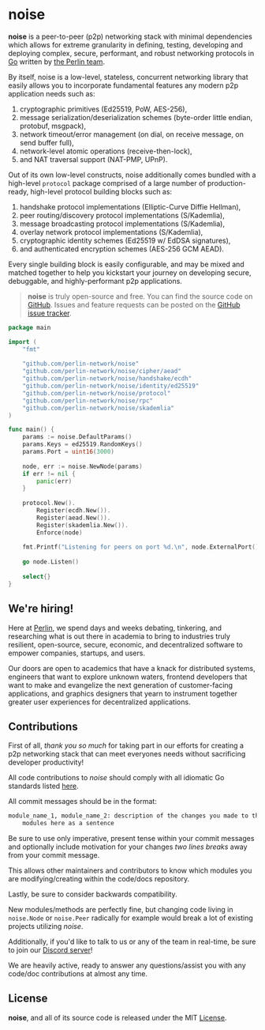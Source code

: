 # noise 

**noise** is a peer-to-peer (p2p) networking stack with minimal dependencies which allows for extreme granularity in defining, testing, developing and deploying complex, secure, performant, and robust networking protocols in [Go](https://golang.org) written by [the Perlin team](https://perlin.net).

By itself, noise is a low-level, stateless, concurrent networking library that easily allows you to incorporate fundamental features any modern p2p application needs such as:

1) cryptographic primitives (Ed25519, PoW, AES-256),
2) message serialization/deserialization schemes (byte-order little endian, protobuf, msgpack),
3) network timeout/error management (on dial, on receive message, on send buffer full),
4) network-level atomic operations (receive-then-lock),
5) and NAT traversal support (NAT-PMP, UPnP).

Out of its own low-level constructs, noise additionally comes bundled with a high-level `protocol` package comprised of a large number of production-ready, high-level protocol building blocks such as:

1) handshake protocol implementations (Elliptic-Curve Diffie Hellman),
2) peer routing/discovery protocol implementations (S/Kademlia),
3) message broadcasting protocol implementations (S/Kademlia),
4) overlay network protocol implementations (S/Kademlia),
5) cryptographic identity schemes (Ed25519 w/ EdDSA signatures),
6) and authenticated encryption schemes (AES-256 GCM AEAD).

Every single building block is easily configurable, and may be mixed and matched together to help you kickstart your journey on developing secure, debuggable, and highly-performant p2p applications.

> **noise** is truly open-source and free. You can find the source code on [GitHub](https://github.com/perlin-network/noise). Issues and feature requests can be posted on the [GitHub issue tracker](https://github.com/perlin-network/noise/issues).

```go
package main

import (
	"fmt"
	
	"github.com/perlin-network/noise"
    "github.com/perlin-network/noise/cipher/aead"
    "github.com/perlin-network/noise/handshake/ecdh"
    "github.com/perlin-network/noise/identity/ed25519"
    "github.com/perlin-network/noise/protocol"
    "github.com/perlin-network/noise/rpc"
    "github.com/perlin-network/noise/skademlia"
)

func main() {
    params := noise.DefaultParams()
    params.Keys = ed25519.RandomKeys()
    params.Port = uint16(3000)
    
    node, err := noise.NewNode(params)
    if err != nil {
        panic(err)
    }
    
    protocol.New().
    	Register(ecdh.New()).
    	Register(aead.New()).
    	Register(skademlia.New()).
    	Enforce(node)
    
    fmt.Printf("Listening for peers on port %d.\n", node.ExternalPort())
    
    go node.Listen()
    
    select{}
}
```

## We're hiring!

Here at [Perlin](https://perlin.net), we spend days and weeks debating, tinkering, and researching what is out there in academia to bring to industries truly resilient, open-source, secure, economic, and decentralized software to empower companies, startups, and users.
                                                        
Our doors are open to academics that have a knack for distributed systems, engineers that want to explore unknown waters, frontend developers that want to make and evangelize the next generation of customer-facing applications, and graphics designers that yearn to instrument together greater user experiences for decentralized applications.

## Contributions

First of all, _thank you so much_ for taking part in our efforts for creating a p2p networking stack that can meet everyones needs without sacrificing developer productivity!

All code contributions to _noise_ should comply with all idiomatic Go standards listed [here](https://github.com/golang/go/wiki/CodeReviewComments).

All commit messages should be in the format:

```bash
module_name_1, module_name_2: description of the changes you made to the two
    modules here as a sentence
```

Be sure to use only imperative, present tense within your commit messages and optionally include motivation for your changes _two lines breaks_ away from your commit message.

This allows other maintainers and contributors to know which modules you are modifying/creating within the code/docs repository.

Lastly, be sure to consider backwards compatibility.

New modules/methods are perfectly fine, but changing code living in `noise.Node` or `noise.Peer` radically for example would break a lot of existing projects utilizing _noise_.

Additionally, if you'd like to talk to us or any of the team in real-time, be sure to join our [Discord server](https://discord.gg/dMYfDPM)!

We are heavily active, ready to answer any questions/assist you with any code/doc contributions at almost any time.

## License

**noise**, and all of its source code is released under the MIT [License](https://github.com/perlin-network/noise/blob/master/LICENSE).
